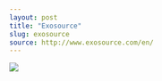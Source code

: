 ```yaml
---
layout: post
title: "Exosource"
slug: exosource
source: http://www.exosource.com/en/
---
```


<img src="{{ site.url }}/assets/img/screenshots/exosource.jpg">
